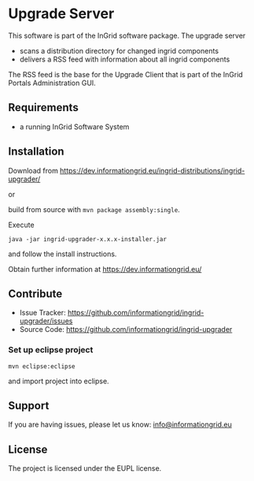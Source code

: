 Upgrade Server
==============

This software is part of the InGrid software package. The upgrade server 

- scans a distribution directory for changed ingrid components
- delivers a RSS feed with information about all ingrid components

The RSS feed is the base for the Upgrade Client that is part of the InGrid Portals Administration GUI.


Requirements
-------------

- a running InGrid Software System

Installation
------------

Download from https://dev.informationgrid.eu/ingrid-distributions/ingrid-upgrader/
 
or

build from source with `mvn package assembly:single`.

Execute

```
java -jar ingrid-upgrader-x.x.x-installer.jar
```

and follow the install instructions.

Obtain further information at https://dev.informationgrid.eu/


Contribute
----------

- Issue Tracker: https://github.com/informationgrid/ingrid-upgrader/issues
- Source Code: https://github.com/informationgrid/ingrid-upgrader
 
### Set up eclipse project

```
mvn eclipse:eclipse
```

and import project into eclipse.


Support
-------

If you are having issues, please let us know: info@informationgrid.eu

License
-------

The project is licensed under the EUPL license.
